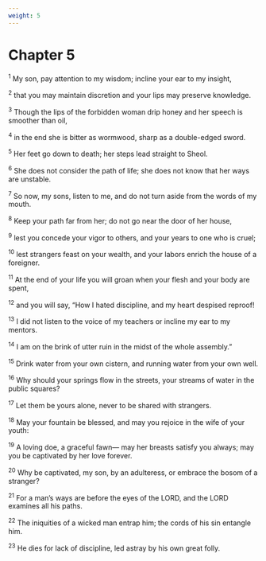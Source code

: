 ```yaml
---
weight: 5
---
```


# Chapter 5

<sup>1</sup> My son, pay attention to my wisdom; incline your ear to my insight, 

<sup>2</sup> that you may maintain discretion and your lips may preserve knowledge. 

<sup>3</sup> Though the lips of the forbidden woman drip honey and her speech is smoother than oil, 

<sup>4</sup> in the end she is bitter as wormwood, sharp as a double-edged sword. 

<sup>5</sup> Her feet go down to death; her steps lead straight to Sheol. 

<sup>6</sup> She does not consider the path of life; she does not know that her ways are unstable. 

<sup>7</sup> So now, my sons, listen to me, and do not turn aside from the words of my mouth. 

<sup>8</sup> Keep your path far from her; do not go near the door of her house, 

<sup>9</sup> lest you concede your vigor to others, and your years to one who is cruel; 

<sup>10</sup> lest strangers feast on your wealth, and your labors enrich the house of a foreigner. 

<sup>11</sup> At the end of your life you will groan when your flesh and your body are spent, 

<sup>12</sup> and you will say, “How I hated discipline, and my heart despised reproof! 

<sup>13</sup> I did not listen to the voice of my teachers or incline my ear to my mentors. 

<sup>14</sup> I am on the brink of utter ruin in the midst of the whole assembly.” 

<sup>15</sup> Drink water from your own cistern, and running water from your own well. 

<sup>16</sup> Why should your springs flow in the streets, your streams of water in the public squares? 

<sup>17</sup> Let them be yours alone, never to be shared with strangers. 

<sup>18</sup> May your fountain be blessed, and may you rejoice in the wife of your youth: 

<sup>19</sup> A loving doe, a graceful fawn— may her breasts satisfy you always; may you be captivated by her love forever. 

<sup>20</sup> Why be captivated, my son, by an adulteress, or embrace the bosom of a stranger? 

<sup>21</sup> For a man’s ways are before the eyes of the LORD, and the LORD examines all his paths. 

<sup>22</sup> The iniquities of a wicked man entrap him; the cords of his sin entangle him. 

<sup>23</sup> He dies for lack of discipline, led astray by his own great folly. 


